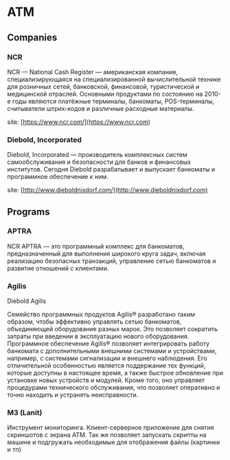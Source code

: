 # ATM

## Companies

### NCR

NCR — National Cash Register — американская компания, специализирующаяся на специализированной вычислительной технике для розничных сетей, банковской, финансовой, туристической и медицинской отраслей. Основными продуктами по состоянию на 2010-е годы являются платёжные терминалы, банкоматы, POS-терминалы, считыватели штрих-кодов и различные расходные материалы.

site: [https://www.ncr.com/](https://www.ncr.com)

### Diebold, Incorporated

Diebold, Incorporated — производитель комплексных систем самообслуживания и безопасности для банков и финансовых институтов. Сегодня Diebold разрабатывает и выпускает банкоматы и программное обеспечение к ним.

site: [http://www.dieboldnixdorf.com/](http://www.dieboldnixdorf.com)

## Programs

### APTRA

NCR APTRA — это программный комплекс для банкоматов, предназначенный для выполнения широкого круга задач, включая реализацию безопасных транзакций, управление сетью банкоматов и развитие отношений с клиентами.

### Agilis

Diebold Agilis

Семейство программных продуктов Agilis® разработано таким образом, чтобы эффективно управлять сетью банкоматов, объединяющей оборудование разных марок. Это позволяет сократить затраты при введении в эксплуатацию нового оборудования. Программное обеспечение Agilis® позволяет интегрировать работу банкомата с дополнительными внешними системами и устройствами, например, с системами сигнализации и внешнего наблюдения. Его отличительной особенностью является поддержание тех функций, которые доступны в настоящее время, а также быстрое обновление при установке новых устройств и модулей. Кроме того, оно управляет процедурами технического обслуживания, что позволяет оперативно и точно находить и устранять неисправности.

### M3 (Lanit)

Инструмент мониторинга. Клиент-серверное приложение для снятия скриншотов с экрана ATM. Так же позволяет запускать скрипты на машине и подгружать необходимые для отображения файлы (картинки и тп)
